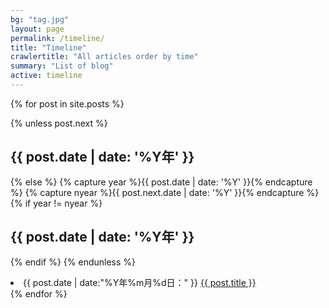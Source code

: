 ```yaml
---
bg: "tag.jpg"
layout: page
permalink: /timeline/
title: "Timeline"
crawlertitle: "All articles order by time"
summary: "List of blog"
active: timeline
---
```


{% for post in site.posts %}

  {% unless post.next %}
    <h2>{{ post.date | date: '%Y年' }}</h2>
  {% else %}
    {% capture year %}{{ post.date | date: '%Y' }}{% endcapture %}
    {% capture nyear %}{{ post.next.date | date: '%Y' }}{% endcapture %}
    {% if year != nyear %}
      <h2>{{ post.date | date: '%Y年' }}</h2>
    {% endif %}
  {% endunless %}

  <li>{{ post.date | date:"%Y年%m月%d日：" }} <a href="{{ post.url }}">{{ post.title }}</a></li>
{% endfor %}

